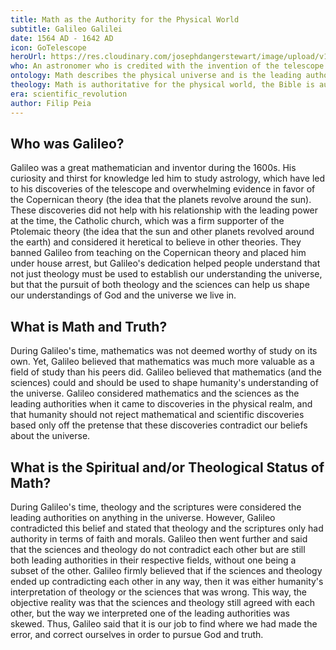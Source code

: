 ```yaml
---
title: Math as the Authority for the Physical World
subtitle: Galileo Galilei
date: 1564 AD - 1642 AD
icon: GoTelescope
heroUrl: https://res.cloudinary.com/josephdangerstewart/image/upload/v1557335937/god-and-math/galileo---mini-biography.jpg
who: An astronomer who is credited with the invention of the telescope and the development of overwhelming evidence for the Copernican model of the solar system
ontology: Math describes the physical universe and is the leading authority in the physical realm
theology: Math is authoritative for the physical world, the Bible is authoritative for Spiritual world
era: scientific_revolution
author: Filip Peia
---
```


## Who was Galileo?

Galileo was a great mathematician and inventor during the 1600s. His curiosity and thirst for knowledge led him to study astrology, which have led to his discoveries of the telescope and overwhelming evidence in favor of the Copernican theory (the idea that the planets revolve around the sun). These discoveries did not help with his relationship with the leading power at the time, the Catholic church, which was a firm supporter of the Ptolemaic theory (the idea that the sun and other planets revolved around the earth) and considered it heretical to believe in other theories. They banned Galileo from teaching on the Copernican theory and placed him under house arrest, but Galileo's dedication helped people understand that not just theology must be used to establish our understanding the universe, but that the pursuit of both theology and the sciences can help us shape our understandings of God and the universe we live in. 

## What is Math and Truth?

During Galileo's time, mathematics was not deemed worthy of study on its own. Yet, Galileo believed that mathematics was much more valuable as a field of study than his peers did. Galileo believed that mathematics (and the sciences) could and should be used to shape humanity's understanding of the universe. Galileo considered mathematics and the sciences as the leading authorities when it came to discoveries in the physical realm, and that humanity should not reject mathematical and scientific discoveries based only off the pretense that these discoveries contradict our beliefs about the universe. 

## What is the Spiritual and/or Theological Status of Math?

During Galileo's time, theology and the scriptures were considered the leading authorities on anything in the universe. However, Galileo contradicted this belief and stated that theology and the scriptures only had authority in terms of faith and morals. Galileo then went further and said that the sciences and theology do not contradict each other but are still both leading authorities in their respective fields, without one being a subset of the other. Galileo firmly believed that if the sciences and theology ended up contradicting each other in any way, then it was either humanity's interpretation of theology or the sciences that was wrong. This way, the objective reality was that the sciences and theology still agreed with each other, but the way we interpreted one of the leading authorities was skewed. Thus, Galileo said that it is our job to find where we had made the error, and correct ourselves in order to pursue God and truth. 
